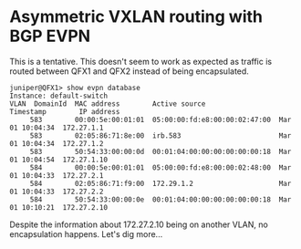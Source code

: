 # Asymmetric VXLAN routing with BGP EVPN

This is a tentative. This doesn't seem to work as expected as traffic
is routed between QFX1 and QFX2 instead of being encapsulated.

    juniper@QFX1> show evpn database
    Instance: default-switch
    VLAN  DomainId  MAC address        Active source                  Timestamp        IP address
         583        00:00:5e:00:01:01  05:00:00:fd:e8:00:00:02:47:00  Mar 01 10:04:34  172.27.1.1
         583        02:05:86:71:8e:00  irb.583                        Mar 01 10:04:34  172.27.1.2
         583        50:54:33:00:00:0d  00:01:04:00:00:00:00:00:00:18  Mar 01 10:04:54  172.27.1.10
         584        00:00:5e:00:01:01  05:00:00:fd:e8:00:00:02:48:00  Mar 01 10:04:33  172.27.2.1
         584        02:05:86:71:f9:00  172.29.1.2                     Mar 01 10:04:33  172.27.2.2
         584        50:54:33:00:00:0e  00:01:04:00:00:00:00:00:00:18  Mar 01 10:10:21  172.27.2.10

Despite the information about 172.27.2.10 being on another VLAN, no
encapsulation happens. Let's dig more...
